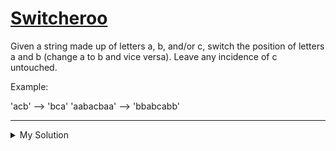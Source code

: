 # [Switcheroo](https://www.codewars.com/kata/57f759bb664021a30300007d)

Given a string made up of letters a, b, and/or c, switch the position of letters a and b (change a to b and vice versa). Leave any incidence of c untouched.

Example:

'acb' --> 'bca'
'aabacbaa' --> 'bbabcabb'

---

<details><summary>My Solution</summary>

```js
function switcheroo(x) {
  return x.replace(/[ab]/g, c => (c === 'a' ? 'b' : 'a'))
}
```

</details>
